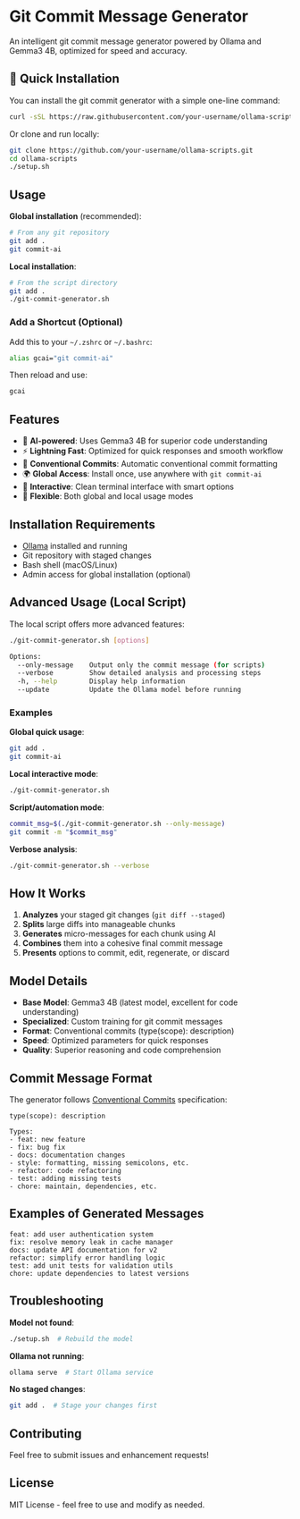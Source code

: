 # Git Commit Message Generator

An intelligent git commit message generator powered by Ollama and Gemma3 4B, optimized for speed and accuracy.

## 🚀 Quick Installation

You can install the git commit generator with a simple one-line command:

```bash
curl -sSL https://raw.githubusercontent.com/your-username/ollama-scripts/main/setup.sh | bash
```

Or clone and run locally:

```bash
git clone https://github.com/your-username/ollama-scripts.git
cd ollama-scripts
./setup.sh
```

## Usage

**Global installation** (recommended):
```bash
# From any git repository
git add .
git commit-ai
```

**Local installation**:
```bash
# From the script directory
git add .
./git-commit-generator.sh
```

### Add a Shortcut (Optional)

Add this to your `~/.zshrc` or `~/.bashrc`:
```bash
alias gcai="git commit-ai"
```

Then reload and use:
```bash
gcai
```

## Features

- 🤖 **AI-powered**: Uses Gemma3 4B for superior code understanding
- ⚡ **Lightning Fast**: Optimized for quick responses and smooth workflow
- 📝 **Conventional Commits**: Automatic conventional commit formatting
- 🌍 **Global Access**: Install once, use anywhere with `git commit-ai`
- 🎨 **Interactive**: Clean terminal interface with smart options
- 🔧 **Flexible**: Both global and local usage modes

## Installation Requirements

- [Ollama](https://ollama.ai) installed and running
- Git repository with staged changes  
- Bash shell (macOS/Linux)
- Admin access for global installation (optional)

## Advanced Usage (Local Script)

The local script offers more advanced features:

```bash
./git-commit-generator.sh [options]

Options:
  --only-message    Output only the commit message (for scripts)
  --verbose         Show detailed analysis and processing steps
  -h, --help        Display help information
  --update          Update the Ollama model before running
```

### Examples

**Global quick usage**:
```bash
git add .
git commit-ai
```

**Local interactive mode**:
```bash
./git-commit-generator.sh
```

**Script/automation mode**:
```bash
commit_msg=$(./git-commit-generator.sh --only-message)
git commit -m "$commit_msg"
```

**Verbose analysis**:
```bash
./git-commit-generator.sh --verbose
```

## How It Works

1. **Analyzes** your staged git changes (`git diff --staged`)
2. **Splits** large diffs into manageable chunks
3. **Generates** micro-messages for each chunk using AI
4. **Combines** them into a cohesive final commit message
5. **Presents** options to commit, edit, regenerate, or discard

## Model Details

- **Base Model**: Gemma3 4B (latest model, excellent for code understanding)
- **Specialized**: Custom training for git commit messages
- **Format**: Conventional commits (type(scope): description)
- **Speed**: Optimized parameters for quick responses
- **Quality**: Superior reasoning and code comprehension

## Commit Message Format

The generator follows [Conventional Commits](https://www.conventionalcommits.org/) specification:

```
type(scope): description

Types:
- feat: new feature
- fix: bug fix
- docs: documentation changes
- style: formatting, missing semicolons, etc.
- refactor: code refactoring
- test: adding missing tests
- chore: maintain, dependencies, etc.
```

## Examples of Generated Messages

```
feat: add user authentication system
fix: resolve memory leak in cache manager
docs: update API documentation for v2
refactor: simplify error handling logic
test: add unit tests for validation utils
chore: update dependencies to latest versions
```

## Troubleshooting

**Model not found**:
```bash
./setup.sh  # Rebuild the model
```

**Ollama not running**:
```bash
ollama serve  # Start Ollama service
```

**No staged changes**:
```bash
git add .  # Stage your changes first
```

## Contributing

Feel free to submit issues and enhancement requests!

## License

MIT License - feel free to use and modify as needed.
